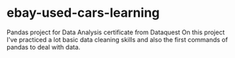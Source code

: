 # ebay-used-cars-learning
Pandas project for Data Analysis certificate from Dataquest
On this project I've practiced a lot basic data cleaning skills and also the first commands of pandas to deal with data.
